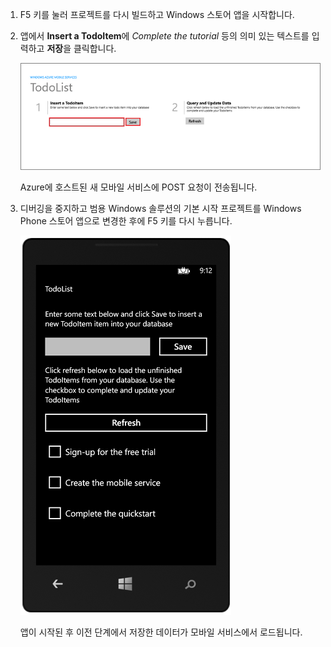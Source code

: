 
1. F5 키를 눌러 프로젝트를 다시 빌드하고 Windows 스토어 앱을 시작합니다.

2. 앱에서 **Insert a TodoItem**에  *Complete the tutorial* 등의 의미 있는 텍스트를 입력하고 **저장**을 클릭합니다.

	![](./media/mobile-services-windows-universal-test-app/mobile-quickstart-startup.png)

	Azure에 호스트된 새 모바일 서비스에 POST 요청이 전송됩니다.

3. 디버깅을 중지하고 범용 Windows 솔루션의 기본 시작 프로젝트를 Windows Phone 스토어 앱으로 변경한 후에 F5 키를 다시 누릅니다.

	![](./media/mobile-services-windows-universal-test-app/mobile-quickstart-completed-wp8.png)
	
	앱이 시작된 후 이전 단계에서 저장한 데이터가 모바일 서비스에서 로드됩니다.

<!--HONumber=52--> 
